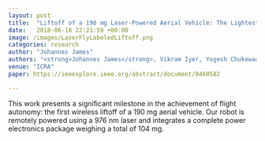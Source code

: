 ```yaml
---
layout: post
title:  "Liftoff of a 190 mg Laser-Powered Aerial Vehicle: The Lightest Wireless Robot to Fly"
date:   2018-06-18 22:21:59 +00:00
image: /images/LaserFlyLabeledLiftoff.png
categories: research
author: "Johannes James"
authors: "<strong>Johannes James</strong>, Vikram Iyer, Yogesh Chukewad, Shyamnath Gollakota, and Sawyer B Fuller"
venue: "ICRA"
paper: https://ieeexplore.ieee.org/abstract/document/8460582

---
```

This work presents a significant milestone in the achievement of flight autonomy: the first wireless liftoff of a 190 mg aerial vehicle. Our robot is remotely powered using a 976 nm laser and integrates a complete power electronics package weighing a total of 104 mg.
